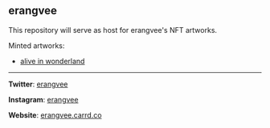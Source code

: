 ## erangvee
This repository will serve as host for erangvee's NFT artworks.

Minted artworks:
- [alive in wonderland](https://www.deviantart.com/erangvee/art/Alive-in-Wonderland-557013971)

---

**Twitter**: [erangvee](https://twitter.com/erangvee)

**Instagram**: [erangvee](https://www.instagram.com/erangvee/)

**Website**: [erangvee.carrd.co](https://erangvee.carrd.co/)


 
